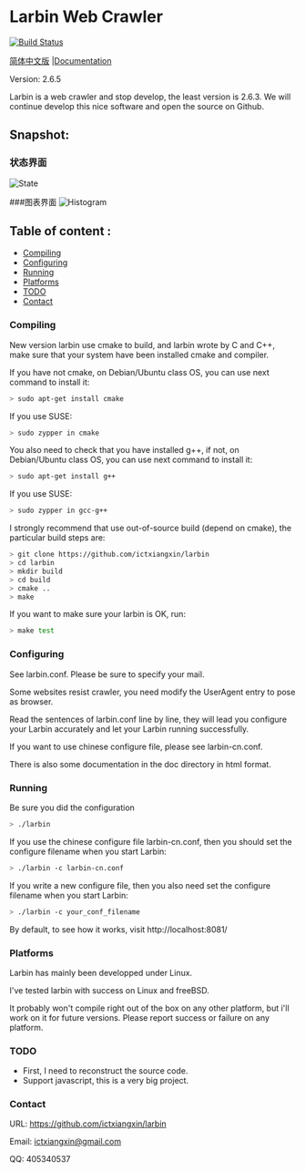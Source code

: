 # Larbin Web Crawler

[![Build Status](https://travis-ci.org/ictxiangxin/larbin.svg?branch=master)](https://travis-ci.org/ictxiangxin/larbin)

[简体中文版](/README.md) |[Documentation](/doc/index-en.md)

Version: 2.6.5

Larbin is a web crawler and stop develop, the least version is 2.6.3.
We will continue develop this nice software and open the source on Github.

## Snapshot:

### 状态界面
![State](http://raw.github.com/ictxiangxin/larbin/master/doc/image/readme/state.jpg)

###图表界面
![Histogram](http://raw.github.com/ictxiangxin/larbin/master/doc/image/readme/histogram.jpg)

## Table of content :

* [Compiling](#compiling)
* [Configuring](#configuring)
* [Running](#running)
* [Platforms](#platforms)
* [TODO](#todo)
* [Contact](#contact)

### Compiling

New version larbin use cmake to build, and larbin wrote by C and C++, make sure that your system have been installed cmake and compiler.

If you have not cmake, on Debian/Ubuntu class OS, you can use next command to install it:
```bash
> sudo apt-get install cmake
```
If you use SUSE:
```bash
> sudo zypper in cmake
```
You also need to check that you have installed g++, if not, on Debian/Ubuntu class OS, you can use next command to install it:
```bash
> sudo apt-get install g++
```
If you use SUSE:
```bash
> sudo zypper in gcc-g++
```

I strongly recommend that use out-of-source build (depend on cmake), the particular build steps are:
```bash
> git clone https://github.com/ictxiangxin/larbin
> cd larbin
> mkdir build
> cd build
> cmake ..
> make
```
If you want to make sure your larbin is OK, run:
```bash
> make test
```

### Configuring

See larbin.conf. Please be sure to specify your mail.

Some websites resist crawler, you need modify the UserAgent entry to pose as browser.

Read the sentences of larbin.conf line by line, they will lead you configure your Larbin accurately and let your Larbin running successfully.

If you want to use chinese configure file, please see larbin-cn.conf.

There is also some documentation in the doc directory in html format.

### Running

Be sure you did the configuration

```bash
> ./larbin
```
If you use the chinese configure file larbin-cn.conf, then you should set the configure filename when you start Larbin:
```bash
> ./larbin -c larbin-cn.conf
```
If you write a new configure file, then you also need set the configure filename when you start Larbin:
```bash
> ./larbin -c your_conf_filename
```

By default, to see how it works, visit http://localhost:8081/

### Platforms

Larbin has mainly been developped under Linux.

I've tested larbin with success on Linux and freeBSD.

It probably won't compile right out of the box on any other platform,
but i'll work on it for future versions. Please report success or failure on any platform.

### TODO

* First, I need to reconstruct the source code.
* Support javascript, this is a very big project.

### Contact

URL: https://github.com/ictxiangxin/larbin

Email: ictxiangxin@gmail.com

QQ: 405340537
